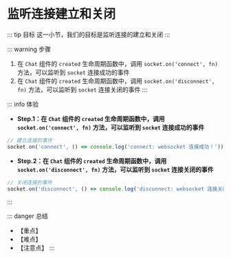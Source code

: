 # 监听连接建立和关闭

::: tip 目标
这一小节，我们的目标是监听连接的建立和关闭
:::

::: warning 步骤

1. 在 `Chat` 组件的 `created` 生命周期函数中，调用 `socket.on('connect', fn)` 方法，可以监听到 `socket` 连接成功的事件
2. 在 `Chat` 组件的 `created` 生命周期函数中，调用 `socket.on('disconnect', fn)` 方法，可以监听到 `socket` 连接关闭的事件
:::

::: info 体验

* **Step.1：在 `Chat` 组件的 `created` 生命周期函数中，调用 `socket.on('connect', fn)` 方法，可以监听到 `socket` 连接成功的事件**

```js
// 建立连接的事件
socket.on('connect', () => console.log('connect: websocket 连接成功！'))
```

* **Step.2：在 `Chat` 组件的 `created` 生命周期函数中，调用 `socket.on('disconnect', fn)` 方法，可以监听到 `socket` 连接关闭的事件**

```js
// 关闭连接的事件
socket.on('disconnect', () => console.log('disconnect: websocket 连接关闭！'))
```

:::

::: danger 总结

* 【重点】
* 【难点】
* 【注意点】
:::
